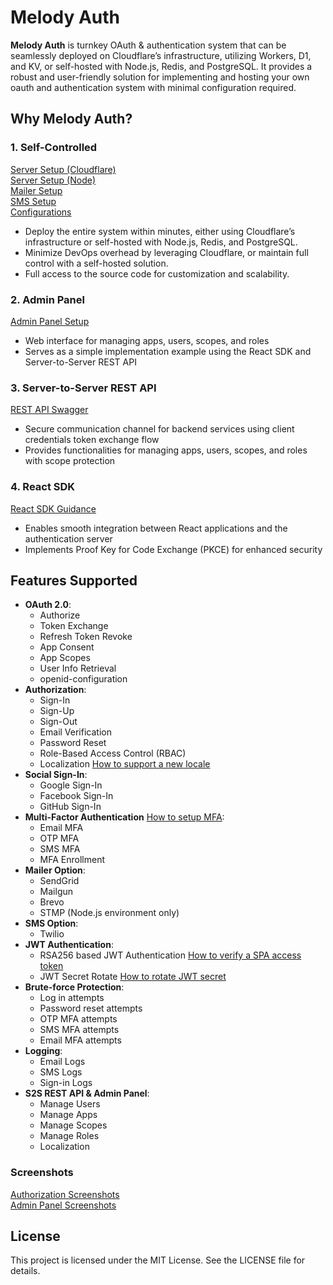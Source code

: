 # Melody Auth

**Melody Auth** is turnkey OAuth & authentication system that can be seamlessly deployed on Cloudflare’s infrastructure, utilizing Workers, D1, and KV, or self-hosted with Node.js, Redis, and PostgreSQL. It provides a robust and user-friendly solution for implementing and hosting your own oauth and authentication system with minimal configuration required.

## Why Melody Auth?

### 1. Self-Controlled
[Server Setup (Cloudflare)](https://auth.valuemelody.com/auth-server.html#environment-setup-cloudflare)  
[Server Setup (Node)](https://auth.valuemelody.com/auth-server.html#environment-setup-node)  
[Mailer Setup](https://auth.valuemelody.com/auth-server.html#mailer-setup)  
[SMS Setup](https://auth.valuemelody.com/auth-server.html#sms-setup)  
[Configurations](https://auth.valuemelody.com/auth-server.html#additional-configs)
- Deploy the entire system within minutes, either using Cloudflare’s infrastructure or self-hosted with Node.js, Redis, and PostgreSQL.
- Minimize DevOps overhead by leveraging Cloudflare, or maintain full control with a self-hosted solution.
- Full access to the source code for customization and scalability.

### 2. Admin Panel
[Admin Panel Setup](https://auth.valuemelody.com/admin-panel.html)
- Web interface for managing apps, users, scopes, and roles
- Serves as a simple implementation example using the React SDK and Server-to-Server REST API

### 3. Server-to-Server REST API
[REST API Swagger](https://auth-server.valuemelody.com/api/v1/swagger)
- Secure communication channel for backend services using client credentials token exchange flow
- Provides functionalities for managing apps, users, scopes, and roles with scope protection

### 4. React SDK
[React SDK Guidance](https://auth.valuemelody.com/react-sdk.html)
- Enables smooth integration between React applications and the authentication server
- Implements Proof Key for Code Exchange (PKCE) for enhanced security

## Features Supported
- <b>OAuth 2.0</b>:
  - Authorize
  - Token Exchange
  - Refresh Token Revoke
  - App Consent
  - App Scopes
  - User Info Retrieval
  - openid-configuration
- <b>Authorization</b>:
  - Sign-In
  - Sign-Up
  - Sign-Out
  - Email Verification
  - Password Reset
  - Role-Based Access Control (RBAC)
  - Localization [How to support a new locale](https://auth.valuemelody.com/q_a.html#how-to-support-a-new-locale)
- <b>Social Sign-In</b>:
  - Google Sign-In
  - Facebook Sign-In
  - GitHub Sign-In
- <b>Multi-Factor Authentication</b> [How to setup MFA](https://auth.valuemelody.com/q_a.html#how-to-setup-mfa):
  - Email MFA
  - OTP MFA
  - SMS MFA
  - MFA Enrollment
- <b>Mailer Option</b>:
  - SendGrid
  - Mailgun
  - Brevo
  - STMP (Node.js environment only)
- <b>SMS Option</b>:
  - Twilio
- <b>JWT Authentication</b>:
  - RSA256 based JWT Authentication [How to verify a SPA access token](https://auth.valuemelody.com/q_a.html#how-to-verify-a-spa-access-token)
  - JWT Secret Rotate [How to rotate JWT secret](https://auth.valuemelody.com/q_a.html#how-to-rotate-jwt-secret)
- <b>Brute-force Protection</b>:
  - Log in attempts
  - Password reset attempts
  - OTP MFA attempts
  - SMS MFA attempts
  - Email MFA attempts
- <b>Logging</b>:
  - Email Logs
  - SMS Logs
  - Sign-in Logs
- <b>S2S REST API & Admin Panel</b>:
  - Manage Users
  - Manage Apps
  - Manage Scopes
  - Manage Roles
  - Localization

### Screenshots
[Authorization Screenshots](https://auth.valuemelody.com/screenshots.html#identity-pages-and-emails)  
[Admin Panel Screenshots](https://auth.valuemelody.com/screenshots.html#admin-panel-pages)  

## License

This project is licensed under the MIT License. See the LICENSE file for details.
